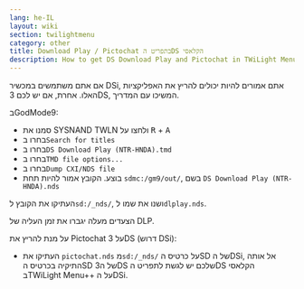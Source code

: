 ```yaml
---
lang: he-IL
layout: wiki
section: twilightmenu
category: other
title: Download Play / Pictochat בתפריט הDS הקלאסי
description: How to get DS Download Play and Pictochat in TWiLight Menu++'s DS Classic Menu
---
```


אם אתם משתמשים במכשיר DSi, אתם אמורים להיות יכולים להריץ את האפליקציות האלו. אחרת, אם יש לכם 3DS, המשיכו עם המדריך.

בGodMode9:
- סמנו את SYSNAND TWLN ולחצו על <kbd class="r">R</kbd> + <kbd class="face">A</kbd>
- בחרו ב`Search for titles`
- בחרו ב`DS Download Play (NTR-HNDA).tmd`
- בחרו ב`TMD file options...`
- בחרו ב`Dump CXI/NDS file`
- בוצע. הקובץ אמור להיות תחת `sdmc:/gm9/out/`, בשם `DS Download Play (NTR-HNDA).nds`

העתיקו את הקובץ ל`sd:/_nds/`, ושנו את שמו ל`dlplay.nds`.

הצעדים מעלה יגברו את זמן העליה של DLP.

על מנת להריץ את Pictochat על 3DS (דרוש DSi):
- העתיקו את `pictochat.nds` מ`sd:/_nds/` על כרטיס הSD של הDSi, אל אותה התיקיה בכרטיס הSD של ה3DS שלכם יש לגשת לתפריט הDS הקלאסי בTWiLight Menu++ על הDSi.
